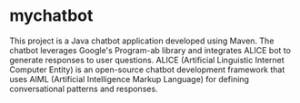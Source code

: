 # mychatbot
This project is a Java chatbot application developed using Maven. The chatbot leverages Google's Program-ab library and integrates ALICE bot to generate responses to user questions. ALICE (Artificial Linguistic Internet Computer Entity) is an open-source chatbot development framework that uses AIML (Artificial Intelligence Markup Language) for defining conversational patterns and responses.
